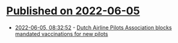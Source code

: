 # [Published on 2022-06-05](index.md)

* [2022-06-05, 08:32:52](https://news.ycombinator.com/item?id=31629073) - [Dutch Airline Pilots Association blocks mandated vaccinations for new pilots](https://gaacoalition.substack.com/p/dutch-airline-pilots-association)

